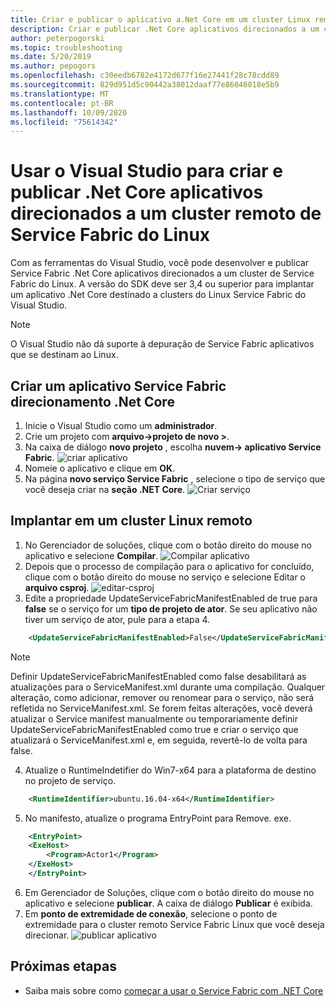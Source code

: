 ```yaml
---
title: Criar e publicar o aplicativo a.Net Core em um cluster Linux remoto
description: Criar e publicar .Net Core aplicativos direcionados a um cluster Linux remoto do Visual Studio
author: peterpogorski
ms.topic: troubleshooting
ms.date: 5/20/2019
ms.author: pepogors
ms.openlocfilehash: c30eedb6782e4172d677f16e27441f28c78cdd89
ms.sourcegitcommit: 829d951d5c90442a38012daaf77e86046018e5b9
ms.translationtype: MT
ms.contentlocale: pt-BR
ms.lasthandoff: 10/09/2020
ms.locfileid: "75614342"
---
```

# <a name="use-visual-studio-to-create-and-publish-net-core-applications-targeting-a-remote-linux-service-fabric-cluster"></a>Usar o Visual Studio para criar e publicar .Net Core aplicativos direcionados a um cluster remoto de Service Fabric do Linux
Com as ferramentas do Visual Studio, você pode desenvolver e publicar Service Fabric .Net Core aplicativos direcionados a um cluster de Service Fabric do Linux. A versão do SDK deve ser 3,4 ou superior para implantar um aplicativo .Net Core destinado a clusters do Linux Service Fabric do Visual Studio.

> [!Note]
> O Visual Studio não dá suporte à depuração de Service Fabric aplicativos que se destinam ao Linux.
>

## <a name="create-a-service-fabric-application-targeting-net-core"></a>Criar um aplicativo Service Fabric direcionamento .Net Core
1. Inicie o Visual Studio como um **administrador**.
2. Crie um projeto com **arquivo->projeto de novo >**.
3. Na caixa de diálogo **novo projeto** , escolha **nuvem-> aplicativo Service Fabric**.
![criar aplicativo]
4. Nomeie o aplicativo e clique em **OK**.
5. Na página **novo serviço Service Fabric** , selecione o tipo de serviço que você deseja criar na **seção .NET Core**.
![Criar serviço]

## <a name="deploy-to-a-remote-linux-cluster"></a>Implantar em um cluster Linux remoto
1. No Gerenciador de soluções, clique com o botão direito do mouse no aplicativo e selecione **Compilar**.
![Compilar aplicativo]
2. Depois que o processo de compilação para o aplicativo for concluído, clique com o botão direito do mouse no serviço e selecione Editar o **arquivo csproj**.
![editar-csproj]
3. Edite a propriedade UpdateServiceFabricManifestEnabled de true para **false** se o serviço for um **tipo de projeto de ator**. Se seu aplicativo não tiver um serviço de ator, pule para a etapa 4.
```xml
    <UpdateServiceFabricManifestEnabled>False</UpdateServiceFabricManifestEnabled>
```
> [!Note]
> Definir UpdateServiceFabricManifestEnabled como false desabilitará as atualizações para o ServiceManifest.xml durante uma compilação. Qualquer alteração, como adicionar, remover ou renomear para o serviço, não será refletida no ServiceManifest.xml. Se forem feitas alterações, você deverá atualizar o Service manifest manualmente ou temporariamente definir UpdateServiceFabricManifestEnabled como true e criar o serviço que atualizará o ServiceManifest.xml e, em seguida, revertê-lo de volta para false.
>

4. Atualize o RuntimeIndetifier do Win7-x64 para a plataforma de destino no projeto de serviço.
```xml
    <RuntimeIdentifier>ubuntu.16.04-x64</RuntimeIdentifier>
```
5. No manifesto, atualize o programa EntryPoint para Remove. exe. 
```xml
    <EntryPoint> 
    <ExeHost> 
        <Program>Actor1</Program> 
    </ExeHost> 
    </EntryPoint>
```
6. Em Gerenciador de Soluções, clique com o botão direito do mouse no aplicativo e selecione **publicar**. A caixa de diálogo **Publicar** é exibida.
7. Em **ponto de extremidade de conexão**, selecione o ponto de extremidade para o cluster remoto Service Fabric Linux que você deseja direcionar.
![publicar aplicativo]

<!--Image references-->
[criar aplicativo]:./media/service-fabric-how-to-vs-remote-linux-cluster/create-application-remote-linux.png
[Criar serviço]:./media/service-fabric-how-to-vs-remote-linux-cluster/create-service-remote-linux.png
[Compilar aplicativo]:./media/service-fabric-how-to-vs-remote-linux-cluster/build-application-remote-linux.png
[editar-csproj]:./media/service-fabric-how-to-vs-remote-linux-cluster/edit-csproj-remote-linux.png
[publicar aplicativo]:./media/service-fabric-how-to-vs-remote-linux-cluster/publish-remote-linux.png

## <a name="next-steps"></a>Próximas etapas
* Saiba mais sobre como [começar a usar o Service Fabric com .NET Core](https://azure.microsoft.com/resources/samples/service-fabric-dotnet-core-getting-started/)
